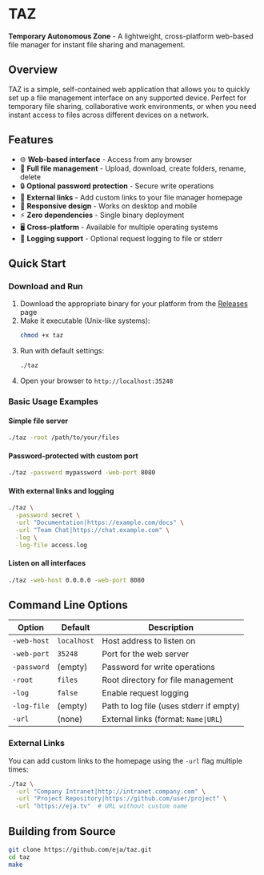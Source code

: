 # TAZ

 **Temporary Autonomous Zone** - A lightweight, cross-platform web-based file manager for instant file sharing and management.

## Overview

TAZ is a simple, self-contained web application that allows you to quickly set up a file management interface on any supported device. Perfect for temporary file sharing, collaborative work environments, or when you need instant access to files across different devices on a network.

## Features

- 🌐 **Web-based interface** - Access from any browser
- 📁 **Full file management** - Upload, download, create folders, rename, delete
- 🔒 **Optional password protection** - Secure write operations
- 🔗 **External links** - Add custom links to your file manager homepage
- 📱 **Responsive design** - Works on desktop and mobile
- ⚡ **Zero dependencies** - Single binary deployment
- 🖥️ **Cross-platform** - Available for multiple operating systems
- 📝 **Logging support** - Optional request logging to file or stderr

## Quick Start

### Download and Run

1. Download the appropriate binary for your platform from the [Releases](../../releases) page
2. Make it executable (Unix-like systems):
   ```bash
   chmod +x taz
   ```
3. Run with default settings:
   ```bash
   ./taz
   ```
4. Open your browser to `http://localhost:35248`

### Basic Usage Examples

#### Simple file server
```bash
./taz -root /path/to/your/files
```

#### Password-protected with custom port
```bash
./taz -password mypassword -web-port 8080
```

#### With external links and logging
```bash
./taz \
  -password secret \
  -url "Documentation|https://example.com/docs" \
  -url "Team Chat|https://chat.example.com" \
  -log \
  -log-file access.log
```

#### Listen on all interfaces
```bash
./taz -web-host 0.0.0.0 -web-port 8080
```

## Command Line Options

| Option | Default | Description |
|--------|---------|-------------|
| `-web-host` | `localhost` | Host address to listen on |
| `-web-port` | `35248` | Port for the web server |
| `-password` | (empty) | Password for write operations |
| `-root` | `files` | Root directory for file management |
| `-log` | `false` | Enable request logging |
| `-log-file` | (empty) | Path to log file (uses stderr if empty) |
| `-url` | (none) | External links (format: `Name\|URL`) |

### External Links

You can add custom links to the homepage using the `-url` flag multiple times:

```bash
./taz \
  -url "Company Intranet|http://intranet.company.com" \
  -url "Project Repository|https://github.com/user/project" \
  -url "https://eja.tv"  # URL without custom name
```

## Building from Source

```bash
git clone https://github.com/eja/taz.git
cd taz
make
```
